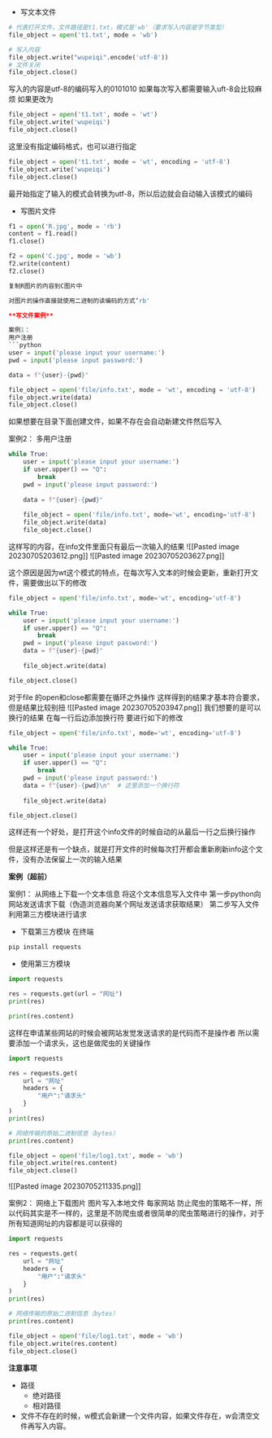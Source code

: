 - 写文本文件
```python
# 代表打开文件，文件路径是t1.txt，模式是'wb'（要求写入内容是字节类型）
file_object = open('t1.txt', mode = 'wb')

# 写入内容
file_object.write("wupeiqi".encode('utf-8'))
# 文件关闭
file_object.close()
```
写入的内容是utf-8的编码写入的0101010
如果每次写入都需要输入uft-8会比较麻烦
如果更改为
```python
file_object = open('t1.txt', mode = 'wt')
file_object.write('wupeiqi')
file_object.close()
```
这里没有指定编码格式，也可以进行指定
```python
file_object = open('t1.txt', mode = 'wt', encoding = 'utf-8')
file_object.write('wupeiqi')
file_object.close()
```
最开始指定了输入的模式会转换为utf-8，所以后边就会自动输入该模式的编码

- 写图片文件
```python
f1 = open('R.jpg', mode = 'rb')
content = f1.read()
f1.close()

f2 = open('C.jpg', mode = 'wb')
f2.write(content)
f2.close()

复制R图片的内容到C图片中

对图片的操作直接就使用二进制的读编码的方式‘rb'

**写文件案例**

案例1：
用户注册
```python
user = input('please input your username:')
pwd = input('please input password:')

data = f"{user}-{pwd}"

file_object = open('file/info.txt', mode = 'wt', encoding = 'utf-8')
file_object.write(data)
file_object.close()
```
如果想要在目录下面创建文件，如果不存在会自动新建文件然后写入

案例2：
多用户注册
```python
while True:  
    user = input('please input your username:')  
    if user.upper() == "Q":  
        break  
    pwd = input('please input password:')  
  
    data = f"{user}-{pwd}"  
  
    file_object = open('file/info.txt', mode='wt', encoding='utf-8')  
    file_object.write(data)  
    file_object.close()
```
这样写的内容，在info文件里面只有最后一次输入的结果
![[Pasted image 20230705203612.png]]
![[Pasted image 20230705203627.png]]

这个原因是因为wt这个模式的特点，在每次写入文本的时候会更新，重新打开文件，需要做出以下的修改
```python
file_object = open('file/info.txt', mode='wt', encoding='utf-8')

while True:  
    user = input('please input your username:')  
    if user.upper() == "Q":  
        break  
    pwd = input('please input password:')  
    data = f"{user}-{pwd}"  
  
    file_object.write(data)  

file_object.close()
```
对于file 的open和close都需要在循环之外操作
这样得到的结果才基本符合要求，但是结果比较别扭
![[Pasted image 20230705203947.png]]
我们想要的是可以换行的结果
在每一行后边添加换行符
要进行如下的修改
```python
file_object = open('file/info.txt', mode='wt', encoding='utf-8')

while True:  
    user = input('please input your username:')  
    if user.upper() == "Q":  
        break  
    pwd = input('please input password:')  
    data = f"{user}-{pwd}\n"  # 这里添加一个换行符
  
    file_object.write(data)  

file_object.close()
```
这样还有一个好处，是打开这个info文件的时候自动的从最后一行之后换行操作

但是这样还是有一个缺点，就是打开文件的时候每次打开都会重新刷新info这个文件，没有办法保留上一次的输入结果

**案例（超前）**

案例1：
从网络上下载一个文本信息
将这个文本信息写入文件中
第一步python向网站发送请求下载（伪造浏览器向某个网址发送请求获取结果）
第二步写入文件
利用第三方模块进行请求
- 下载第三方模块
在终端
```python
pip install requests
```
- 使用第三方模块
```python
import requests

res = requests.get(url = "网址")
print(res)

print(res.content)
```
这样在申请某些网站的时候会被网站发觉发送请求的是代码而不是操作者
所以需要添加一个请求头，这也是做爬虫的关键操作
```python
import requests

res = requests.get(
	url = "网址"
	headers = {
		"用户":"请求头"
	}
)
print(res)

# 网络传输的原始二进制信息（bytes）
print(res.content)

file_object = open('file/log1.txt', mode = 'wb')
file_object.write(res.content)
file_object.close()
```
![[Pasted image 20230705211335.png]]


案例2：
网络上下载图片
图片写入本地文件
每家网站 防止爬虫的策略不一样，所以代码其实是不一样的，这里是不防爬虫或者很简单的爬虫策略进行的操作，对于所有知道网址的内容都是可以获得的
```python
import requests

res = requests.get(
	url = "网址"
	headers = {
		"用户":"请求头"
	}
)
print(res)

# 网络传输的原始二进制信息（bytes）
print(res.content)

file_object = open('file/log1.txt', mode = 'wb')
file_object.write(res.content)
file_object.close()
```

**注意事项**
- 路径
	- 绝对路径
	- 相对路径
- 文件不存在的时候，w模式会新建一个文件内容，如果文件存在，w会清空文件再写入内容。